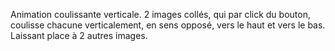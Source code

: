 Animation coulissante verticale.
2 images collés, qui par click du bouton, coulisse chacune verticalement, en sens opposé, vers le haut et vers le bas.
Laissant place à 2 autres images.
